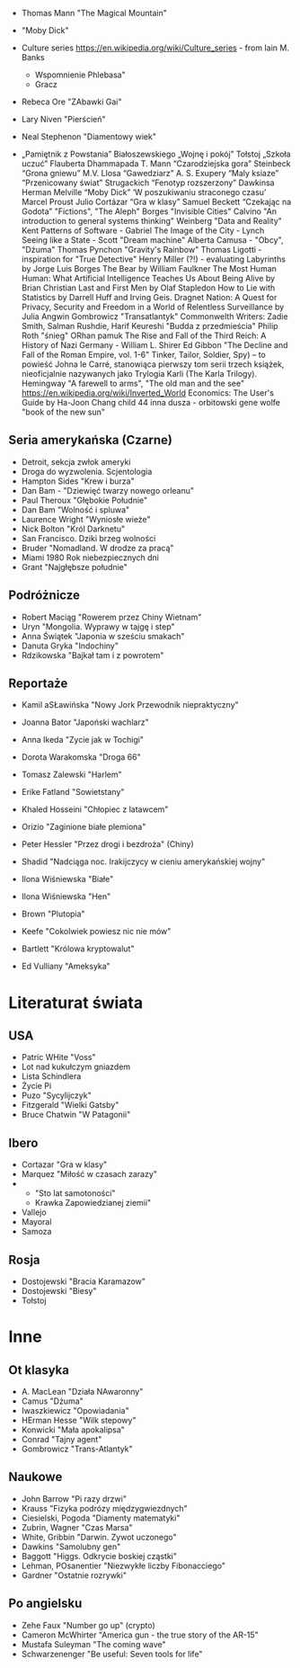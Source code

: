 - Thomas Mann "The Magical Mountain"
- "Moby Dick"
- Culture series https://en.wikipedia.org/wiki/Culture_series - from Iain M. Banks
  - Wspomnienie Phlebasa"
  - Gracz
- Rebeca Ore "ZAbawki Gai"
- Lary Niven "Pierścień"
- Neal Stephenon "Diamentowy wiek"

-  „Pamiętnik z Powstania” Białoszewskiego
„Wojnę i pokój” Tołstoj
„Szkoła uczuć” Flauberta 
Dhammapada
T. Mann “Czarodziejska gora”
Steinbeck “Grona gniewu”
M.V. Llosa “Gawedziarz”
A. S. Exupery “Maly ksiaze”
“Przenicowany świat” Strugackich
“Fenotyp rozszerzony” Dawkinsa
Herman Melville “Moby Dick”
‘W poszukiwaniu straconego czasu’ Marcel Proust
Julio Cortázar “Gra w klasy”
Samuel Beckett “Czekając na Godota”
"Fictions", "The Aleph" Borges
"Invisible Cities" Calvino
"An introduction to general systems thinking" Weinberg
"Data and Reality" Kent
Patterns of Software - Gabriel
The Image of the City - Lynch
Seeing like a State - Scott
"Dream machine"
Alberta Camusa - "Obcy", "Dżuma"
Thomas Pynchon "Gravity's Rainbow"
Thomas Ligotti - inspiration for "True Detective"
Henry Miller (?!) - evaluating
Labyrinths by Jorge Luis Borges
The Bear by William Faulkner
The Most Human Human: What Artificial Intelligence Teaches Us About Being Alive by Brian Christian
Last and First Men by Olaf Stapledon
How to Lie with Statistics by Darrell Huff and Irving Geis.
Dragnet Nation: A Quest for Privacy, Security and Freedom in a World of Relentless Surveillance by Julia Angwin
Gombrowicz "Transatlantyk"
Commonwelth Writers: Zadie Smith, Salman Rushdie, Harif Keureshi "Budda z przedmieścia"
Philip Roth
"śnieg" ORhan pamuk
The Rise and Fall of the Third Reich: A History of Nazi Germany - William L. Shirer
Ed Gibbon "The Decline and Fall of the Roman Empire, vol. 1-6"
Tinker, Tailor, Soldier, Spy) – to powieść Johna le Carré, stanowiąca pierwszy tom serii trzech książek, nieoficjalnie nazywanych jako Trylogia Karli (The Karla Trilogy).
Hemingway "A farewell to arms", "The old man and the see"
https://en.wikipedia.org/wiki/Inverted_World
Economics: The User's Guide by Ha-Joon Chang
child 44
inna dusza - orbitowski
gene wolfe "book of the new sun"


## Seria amerykańska (Czarne)

- Detroit, sekcja zwłok ameryki
- Droga do wyzwolenia. Scjentologia
- Hampton Sides "Krew i burza"
- Dan Bam - "Dziewięć twarzy nowego orleanu"
- Paul Theroux "Głębokie Południe"
- Dan Bam "Wolność i spluwa"
- Laurence Wright "Wyniosłe wieże"
- Nick Bolton "Król Darknetu"
- San Francisco. Dziki brzeg wolności
- Bruder "Nomadland. W drodze za pracą"
- Miami 1980 Rok niebezpiecznych dni
- Grant "Najgłębsze południe"

## Podróżnicze

- Robert Maciąg "Rowerem przez Chiny Wietnam"
- Uryn "Mongolia. Wyprawy w tajgę i step"
- Anna Świątek "Japonia w sześciu smakach"
- Danuta Gryka "Indochiny"
- Rdzikowska "Bajkał tam i z powrotem"

## Reportaże

- Kamil aSŁawińska "Nowy Jork Przewodnik niepraktyczny"
- Joanna Bator "Japoński wachlarz"
- Anna Ikeda "Zycie jak w Tochigi"
- Dorota Warakomska "Droga 66"
- Tomasz Zalewski "Harlem"
- Erike Fatland "Sowietstany"
- Khaled Hosseini "Chłopiec z latawcem"

- Orizio "Zaginione białe plemiona"
- Peter Hessler "Przez drogi i bezdroża" (Chiny)
- Shadid "Nadciąga noc. Irakijczycy w cieniu amerykańskiej wojny"
- Ilona Wiśniewska "Białe"
- Ilona Wiśniewska "Hen"
- Brown "Plutopia"
- Keefe "Cokolwiek powiesz nic nie mów"
- Bartlett "Królowa kryptowalut"
- Ed Vulliany "Ameksyka"


# Literaturat świata

## USA

- Patric WHite "Voss"
- Lot nad kukułczym gniazdem
- Lista Schindlera
- Życie Pi
- Puzo "Sycylijczyk"
- Fitzgerald "Wielki Gatsby"
- Bruce Chatwin "W Patagonii"

## Ibero

- Cortazar "Gra w klasy"
- Marquez "Miłość w czasach zarazy"
-  - "Sto lat samotoności"
   - Krawka Zapowiedzianej ziemii"
- Vallejo
- Mayoral
- Samoza

## Rosja

- Dostojewski "Bracia Karamazow"
- Dostojewski "Biesy"
- Tołstoj

# Inne

## Ot klasyka

- A. MacLean "Działa NAwaronny"
- Camus "Dżuma"
- Iwaszkiewicz "Opowiadania"
- HErman Hesse "Wilk stepowy"
- Konwicki "Mała apokalipsa"
- Conrad "Tajny agent"
- Gombrowicz "Trans-Atlantyk"

## Naukowe

- John Barrow "Pi razy drzwi"
- Krauss "Fizyka podrózy międzygwiezdnych"
- Ciesielski, Pogoda "Diamenty matematyki"
- Zubrin, Wagner "Czas Marsa"
- White, Gribbin "Darwin. Zywot uczonego"
- Dawkins "Samolubny gen"
- Baggott "Higgs. Odkrycie boskiej cząstki"
- Lehman, POsanentier "Niezwykłe liczby Fibonacciego"
- Gardner "Ostatnie rozrywki"

## Po angielsku

- Zehe Faux "Number go up" (crypto)
- Cameron McWhirter "America gun - the true story of the AR-15"
- Mustafa Suleyman "The coming wave"
- Schwarzenenger "Be useful: Seven tools for life"
